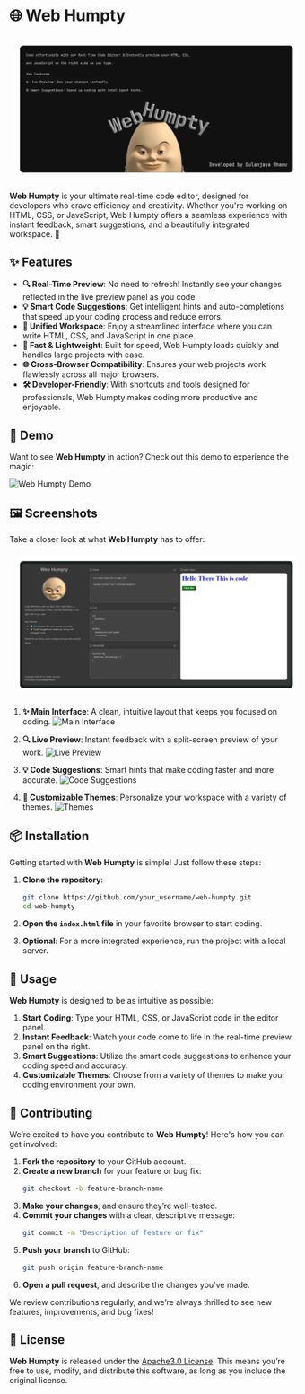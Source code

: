 # 🌐 Web Humpty

<div>
  <img src="assets/wall.webp" alt="web hupmty main wall" style="border-radius: 10px; margin: 10px;">
</div>

**Web Humpty** is your ultimate real-time code editor, designed for developers who crave efficiency and creativity. Whether you're working on HTML, CSS, or JavaScript, Web Humpty offers a seamless experience with instant feedback, smart suggestions, and a beautifully integrated workspace. 🚀

## ✨ Features

- **🔍 Real-Time Preview**: No need to refresh! Instantly see your changes reflected in the live preview panel as you code.
- **💡 Smart Code Suggestions**: Get intelligent hints and auto-completions that speed up your coding process and reduce errors.
- **🎨 Unified Workspace**: Enjoy a streamlined interface where you can write HTML, CSS, and JavaScript in one place.
- **🚀 Fast & Lightweight**: Built for speed, Web Humpty loads quickly and handles large projects with ease.
- **🌐 Cross-Browser Compatibility**: Ensures your web projects work flawlessly across all major browsers.
- **🛠️ Developer-Friendly**: With shortcuts and tools designed for professionals, Web Humpty makes coding more productive and enjoyable.

## 🎥 Demo

Want to see **Web Humpty** in action? Check out this demo to experience the magic:

![Web Humpty Demo](path_to_your_demo_gif) <!-- Showcase a GIF of your software in action -->

## 🖼️ Screenshots

Take a closer look at what **Web Humpty** has to offer:

<div>
  <img src="assets/screenshot1.webp" alt="web hupmty main wall" style="border-radius: 10px; margin: 10px;">
</div>

1. **✨ Main Interface**: A clean, intuitive layout that keeps you focused on coding.
   ![Main Interface](path_to_screenshot_1)

2. **🔍 Live Preview**: Instant feedback with a split-screen preview of your work.
   ![Live Preview](path_to_screenshot_2)

3. **💡 Code Suggestions**: Smart hints that make coding faster and more accurate.
   ![Code Suggestions](path_to_screenshot_3)

4. **🎨 Customizable Themes**: Personalize your workspace with a variety of themes.
   ![Themes](path_to_screenshot_4)

## 📦 Installation

Getting started with **Web Humpty** is simple! Just follow these steps:

1. **Clone the repository**:
    ```bash
    git clone https://github.com/your_username/web-humpty.git
    cd web-humpty
    ```

2. **Open the `index.html` file** in your favorite browser to start coding.

3. **Optional**: For a more integrated experience, run the project with a local server.

## 🚀 Usage

**Web Humpty** is designed to be as intuitive as possible:

1. **Start Coding**: Type your HTML, CSS, or JavaScript code in the editor panel.
2. **Instant Feedback**: Watch your code come to life in the real-time preview panel on the right.
3. **Smart Suggestions**: Utilize the smart code suggestions to enhance your coding speed and accuracy.
4. **Customizable Themes**: Choose from a variety of themes to make your coding environment your own.

## 🤝 Contributing

We’re excited to have you contribute to **Web Humpty**! Here's how you can get involved:

1. **Fork the repository** to your GitHub account.
2. **Create a new branch** for your feature or bug fix:
    ```bash
    git checkout -b feature-branch-name
    ```
3. **Make your changes**, and ensure they’re well-tested.
4. **Commit your changes** with a clear, descriptive message:
    ```bash
    git commit -m "Description of feature or fix"
    ```
5. **Push your branch** to GitHub:
    ```bash
    git push origin feature-branch-name
    ```
6. **Open a pull request**, and describe the changes you’ve made.

We review contributions regularly, and we’re always thrilled to see new features, improvements, and bug fixes!

## 📄 License

**Web Humpty** is released under the [Apache3.0 License](LICENSE). This means you’re free to use, modify, and distribute this software, as long as you include the original license.
